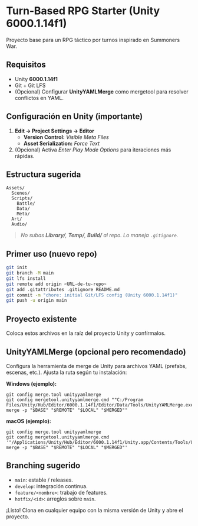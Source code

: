 # Turn‑Based RPG Starter (Unity 6000.1.14f1)

Proyecto base para un RPG táctico por turnos inspirado en Summoners War.

## Requisitos
- Unity **6000.1.14f1**
- Git + Git LFS
- (Opcional) Configurar **UnityYAMLMerge** como mergetool para resolver conflictos en YAML.

## Configuración en Unity (importante)
1. **Edit → Project Settings → Editor**
   - **Version Control:** *Visible Meta Files*
   - **Asset Serialization:** *Force Text*
2. (Opcional) Activa *Enter Play Mode Options* para iteraciones más rápidas.

## Estructura sugerida
```
Assets/
  Scenes/
  Scripts/
    Battle/
    Data/
    Meta/
  Art/
  Audio/
```
> *No subas **Library/**, **Temp/**, **Build/** al repo. Lo maneja `.gitignore`.*

## Primer uso (nuevo repo)
```bash
git init
git branch -M main
git lfs install
git remote add origin <URL-de-tu-repo>
git add .gitattributes .gitignore README.md
git commit -m "chore: initial Git/LFS config (Unity 6000.1.14f1)"
git push -u origin main
```

## Proyecto existente
Coloca estos archivos en la raíz del proyecto Unity y confírmalos.

## UnityYAMLMerge (opcional pero recomendado)
Configura la herramienta de merge de Unity para archivos YAML (prefabs, escenas, etc.). Ajusta la ruta según tu instalación:

**Windows (ejemplo):**
```
git config merge.tool unityyamlmerge
git config mergetool.unityyamlmerge.cmd ""C:/Program Files/Unity/Hub/Editor/6000.1.14f1/Editor/Data/Tools/UnityYAMLMerge.exe" merge -p "$BASE" "$REMOTE" "$LOCAL" "$MERGED""
```

**macOS (ejemplo):**
```
git config merge.tool unityyamlmerge
git config mergetool.unityyamlmerge.cmd '"/Applications/Unity/Hub/Editor/6000.1.14f1/Unity.app/Contents/Tools/UnityYAMLMerge" merge -p "$BASE" "$REMOTE" "$LOCAL" "$MERGED"'
```

## Branching sugerido
- `main`: estable / releases.
- `develop`: integración continua.
- `feature/<nombre>`: trabajo de features.
- `hotfix/<id>`: arreglos sobre `main`.

¡Listo! Clona en cualquier equipo con la misma versión de Unity y abre el proyecto.
